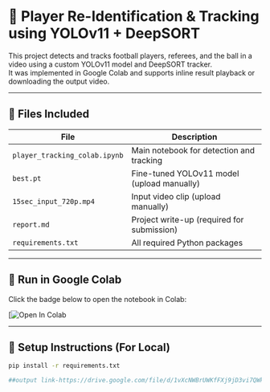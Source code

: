 # 🎯 Player Re-Identification & Tracking using YOLOv11 + DeepSORT

This project detects and tracks football players, referees, and the ball in a video using a custom YOLOv11 model and DeepSORT tracker.  
It was implemented in Google Colab and supports inline result playback or downloading the output video.

---

## 📁 Files Included

| File                        | Description                                       |
|-----------------------------|---------------------------------------------------|
| `player_tracking_colab.ipynb` | Main notebook for detection and tracking         |
| `best.pt`                  | Fine-tuned YOLOv11 model (upload manually)        |
| `15sec_input_720p.mp4`     | Input video clip (upload manually)                |
| `report.md`                | Project write-up (required for submission)        |
| `requirements.txt`         | All required Python packages                      | 'brief report              |pdf 

---

## 🚀 Run in Google Colab

Click the badge below to open the notebook in Colab:

[![Open In Colab](https://colab.research.google.com/drive/1g6Zw09sPRfjVMzlfmPQlIVt4pzzEf-Ju#scrollTo=nNe8_tD7eU9N&uniqifier=1)

---

## 🔧 Setup Instructions (For Local)

```bash
pip install -r requirements.txt

##output link-https://drive.google.com/file/d/1vXcNWBrUWKfFXj9jD3vi7QWk7Y6pPv9V/view?usp=sharing


